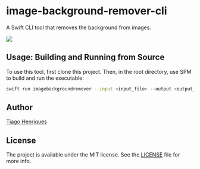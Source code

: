 # image-background-remover-cli

A Swift CLI tool that removes the background from images.

<img src=".github/simba.png" />

## Usage: Building and Running from Source

To use this tool, first clone this project. Then, in the root directory, use SPM to build and run the executable:

```sh
swift run imagebackgroundremover --input <input_file> --output <output_file>
```

## Author

[Tiago Henriques](https://tiagohenriques.vercel.app/about)

## License

The project is available under the MIT license. See the [LICENSE](./LICENSE) file for more info.
